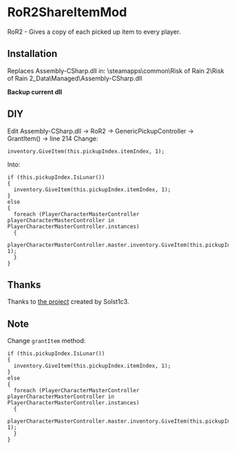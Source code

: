 # RoR2ShareItemMod
RoR2 - Gives a copy of each picked up item to every player.

## Installation
Replaces Assembly-CSharp.dll in:
\steamapps\common\Risk of Rain 2\Risk of Rain 2_Data\Managed\Assembly-CSharp.dll

**Backup current dll**

## DIY
Edit Assembly-CSharp.dll -> RoR2 -> GenericPickupController -> GrantItem() -> line 214
Change:
```
inventory.GiveItem(this.pickupIndex.itemIndex, 1);
```
Into:
```
if (this.pickupIndex.IsLunar())
{
  inventory.GiveItem(this.pickupIndex.itemIndex, 1);
}
else
{
  foreach (PlayerCharacterMasterController playerCharacterMasterController in PlayerCharacterMasterController.instances)
  {
    playerCharacterMasterController.master.inventory.GiveItem(this.pickupIndex.itemIndex, 1);
  }
}
```

## Thanks
Thanks to [the project](https://github.com/Solst1c3/SharedItemPickup) created by Solst1c3.


## Note

Change `grantItem` method:
```
if (this.pickupIndex.IsLunar())
{
  inventory.GiveItem(this.pickupIndex.itemIndex, 1);
}
else
{
  foreach (PlayerCharacterMasterController playerCharacterMasterController in PlayerCharacterMasterController.instances)
  {
    playerCharacterMasterController.master.inventory.GiveItem(this.pickupIndex.itemIndex, 1);
  }
}
```
